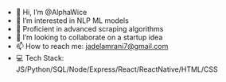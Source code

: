 - 👋 Hi, I’m @AlphaWice
- 👀 I’m interested in NLP ML models
- 🌱 Proficient in advanced scraping algorithms
- 💞️ I’m looking to collaborate on a startup idea
- 📫 How to reach me: jadelamrani7@gmail.com
- 💻 Tech Stack: JS/Python/SQL/Node/Express/React/ReactNative/HTML/CSS

<!---
AlphaWice/AlphaWice is a ✨ special ✨ repository because its `README.md` (this file) appears on your GitHub profile.
You can click the Preview link to take a look at your changes.
--->
